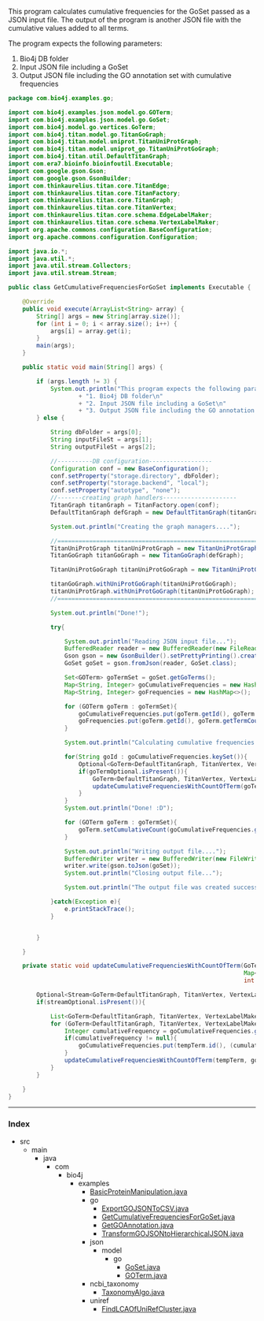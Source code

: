 
This program calculates cumulative frequencies for the GoSet passed as a JSON input file.
The output of the program is another JSON file with the cumulative values added to all terms.

The program expects the following parameters:

1. Bio4j DB folder
2. Input JSON file including a GoSet
3. Output JSON file including the GO annotation set with cumulative frequencies



```java
package com.bio4j.examples.go;

import com.bio4j.examples.json.model.go.GOTerm;
import com.bio4j.examples.json.model.go.GoSet;
import com.bio4j.model.go.vertices.GoTerm;
import com.bio4j.titan.model.go.TitanGoGraph;
import com.bio4j.titan.model.uniprot.TitanUniProtGraph;
import com.bio4j.titan.model.uniprot_go.TitanUniProtGoGraph;
import com.bio4j.titan.util.DefaultTitanGraph;
import com.era7.bioinfo.bioinfoutil.Executable;
import com.google.gson.Gson;
import com.google.gson.GsonBuilder;
import com.thinkaurelius.titan.core.TitanEdge;
import com.thinkaurelius.titan.core.TitanFactory;
import com.thinkaurelius.titan.core.TitanGraph;
import com.thinkaurelius.titan.core.TitanVertex;
import com.thinkaurelius.titan.core.schema.EdgeLabelMaker;
import com.thinkaurelius.titan.core.schema.VertexLabelMaker;
import org.apache.commons.configuration.BaseConfiguration;
import org.apache.commons.configuration.Configuration;

import java.io.*;
import java.util.*;
import java.util.stream.Collectors;
import java.util.stream.Stream;

public class GetCumulativeFrequenciesForGoSet implements Executable {

	@Override
	public void execute(ArrayList<String> array) {
		String[] args = new String[array.size()];
		for (int i = 0; i < array.size(); i++) {
			args[i] = array.get(i);
		}
		main(args);
	}

	public static void main(String[] args) {

		if (args.length != 3) {
			System.out.println("This program expects the following parameters:\n"
					+ "1. Bio4j DB folder\n"
					+ "2. Input JSON file including a GoSet\n"
					+ "3. Output JSON file including the GO annotation set with cumulative frequencies");
		} else {

			String dbFolder = args[0];
			String inputFileSt = args[1];
			String outputFileSt = args[2];

			//----------DB configuration------------------
			Configuration conf = new BaseConfiguration();
			conf.setProperty("storage.directory", dbFolder);
			conf.setProperty("storage.backend", "local");
			conf.setProperty("autotype", "none");
			//-------creating graph handlers---------------------
			TitanGraph titanGraph = TitanFactory.open(conf);
			DefaultTitanGraph defGraph = new DefaultTitanGraph(titanGraph);

			System.out.println("Creating the graph managers....");

			//====================================================================================
			TitanUniProtGraph titanUniProtGraph = new TitanUniProtGraph(defGraph);
			TitanGoGraph titanGoGraph = new TitanGoGraph(defGraph);

			TitanUniProtGoGraph titanUniProtGoGraph = new TitanUniProtGoGraph(defGraph, titanUniProtGraph, titanGoGraph);

			titanGoGraph.withUniProtGoGraph(titanUniProtGoGraph);
			titanUniProtGraph.withUniProtGoGraph(titanUniProtGoGraph);
			//====================================================================================

			System.out.println("Done!");

			try{

				System.out.println("Reading JSON input file...");
				BufferedReader reader = new BufferedReader(new FileReader(new File(inputFileSt)));
				Gson gson = new GsonBuilder().setPrettyPrinting().create();
				GoSet goSet = gson.fromJson(reader, GoSet.class);

				Set<GOTerm> goTermSet = goSet.getGoTerms();
				Map<String, Integer> goCumulativeFrequencies = new HashMap<>();
				Map<String, Integer> goFrequencies = new HashMap<>();

				for (GOTerm goTerm : goTermSet){
					goCumulativeFrequencies.put(goTerm.getId(), goTerm.getTermCount());
					goFrequencies.put(goTerm.getId(), goTerm.getTermCount());
				}

				System.out.println("Calculating cumulative frequencies....");

				for(String goId : goCumulativeFrequencies.keySet()){
					Optional<GoTerm<DefaultTitanGraph, TitanVertex, VertexLabelMaker, TitanEdge, EdgeLabelMaker>> goTermOptional = titanGoGraph.goTermIdIndex().getVertex(goId);
					if(goTermOptional.isPresent()){
						GoTerm<DefaultTitanGraph, TitanVertex, VertexLabelMaker, TitanEdge, EdgeLabelMaker> goTerm = goTermOptional.get();
						updateCumulativeFrequenciesWithCountOfTerm(goTerm, goCumulativeFrequencies, goFrequencies.get(goId));
					}
				}
				System.out.println("Done! :D");

				for (GOTerm goTerm : goTermSet){
					goTerm.setCumulativeCount(goCumulativeFrequencies.get(goTerm.getId()));
				}

				System.out.println("Writing output file....");
				BufferedWriter writer = new BufferedWriter(new FileWriter(new File(outputFileSt)));
				writer.write(gson.toJson(goSet));
				System.out.println("Closing output file...");

				System.out.println("The output file was created successfully!!");

			}catch(Exception e){
				e.printStackTrace();
			}


		}

	}

	private static void updateCumulativeFrequenciesWithCountOfTerm(GoTerm<DefaultTitanGraph, TitanVertex, VertexLabelMaker, TitanEdge, EdgeLabelMaker> term,
	                                                               Map<String, Integer> goCumulativeFrequencies,
	                                                               int termCount){

		Optional<Stream<GoTerm<DefaultTitanGraph, TitanVertex, VertexLabelMaker, TitanEdge, EdgeLabelMaker>>> streamOptional =  term.isA_outV();
		if(streamOptional.isPresent()){

			List<GoTerm<DefaultTitanGraph, TitanVertex, VertexLabelMaker, TitanEdge, EdgeLabelMaker>> termList = streamOptional.get().collect((Collectors.toList()));
			for (GoTerm<DefaultTitanGraph, TitanVertex, VertexLabelMaker, TitanEdge, EdgeLabelMaker> tempTerm : termList){
				Integer cumulativeFrequency = goCumulativeFrequencies.get(tempTerm.id());
				if(cumulativeFrequency != null){
					goCumulativeFrequencies.put(tempTerm.id(), (cumulativeFrequency + termCount));
				}
				updateCumulativeFrequenciesWithCountOfTerm(tempTerm, goCumulativeFrequencies, termCount);
			}
		}

	}
}

```


------

### Index

+ src
  + main
    + java
      + com
        + bio4j
          + examples
            + [BasicProteinManipulation.java][main\java\com\bio4j\examples\BasicProteinManipulation.java]
            + go
              + [ExportGOJSONToCSV.java][main\java\com\bio4j\examples\go\ExportGOJSONToCSV.java]
              + [GetCumulativeFrequenciesForGoSet.java][main\java\com\bio4j\examples\go\GetCumulativeFrequenciesForGoSet.java]
              + [GetGOAnnotation.java][main\java\com\bio4j\examples\go\GetGOAnnotation.java]
              + [TransformGOJSONtoHierarchicalJSON.java][main\java\com\bio4j\examples\go\TransformGOJSONtoHierarchicalJSON.java]
            + json
              + model
                + go
                  + [GoSet.java][main\java\com\bio4j\examples\json\model\go\GoSet.java]
                  + [GOTerm.java][main\java\com\bio4j\examples\json\model\go\GOTerm.java]
            + ncbi_taxonomy
              + [TaxonomyAlgo.java][main\java\com\bio4j\examples\ncbi_taxonomy\TaxonomyAlgo.java]
            + uniref
              + [FindLCAOfUniRefCluster.java][main\java\com\bio4j\examples\uniref\FindLCAOfUniRefCluster.java]

[main\java\com\bio4j\examples\BasicProteinManipulation.java]: ..\BasicProteinManipulation.java.md
[main\java\com\bio4j\examples\go\ExportGOJSONToCSV.java]: ExportGOJSONToCSV.java.md
[main\java\com\bio4j\examples\go\GetCumulativeFrequenciesForGoSet.java]: GetCumulativeFrequenciesForGoSet.java.md
[main\java\com\bio4j\examples\go\GetGOAnnotation.java]: GetGOAnnotation.java.md
[main\java\com\bio4j\examples\go\TransformGOJSONtoHierarchicalJSON.java]: TransformGOJSONtoHierarchicalJSON.java.md
[main\java\com\bio4j\examples\json\model\go\GoSet.java]: ..\json\model\go\GoSet.java.md
[main\java\com\bio4j\examples\json\model\go\GOTerm.java]: ..\json\model\go\GOTerm.java.md
[main\java\com\bio4j\examples\ncbi_taxonomy\TaxonomyAlgo.java]: ..\ncbi_taxonomy\TaxonomyAlgo.java.md
[main\java\com\bio4j\examples\uniref\FindLCAOfUniRefCluster.java]: ..\uniref\FindLCAOfUniRefCluster.java.md
